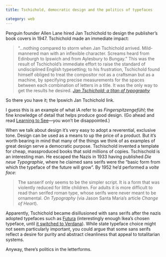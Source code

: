 ```yaml
---
title: Tschichold, democratic design and the politics of typefaces

category: web
---
```

Penguin founder Allen Lane hired Jan Tschichold to design the publisher’s book covers in 1947. Tschichold made an immediate impact:

> “…nothing compared to storm when Jan Tschichold arrived. Mild-mannered man with an inflexible character. Screams heard from Edinburgh to Ipswich and from Aylesbury to Bungay.” This was the result of Tschichold’s immediate effort to raise the standard of undisciplined English typesetting; to his frustration, Tschichold found himself obliged to treat the compositor not as a craftsman but as a machine, by specifying precise measurements for the spaces between each combination of letters in a title. It was the only way to get the results he desired. <cite><a href="http://www.guardian.co.uk/artanddesign/2008/dec/05/jan-tschichold-typography">Jan Tschichold: a titan of typography</a></cite>

So there you have it; the Ipswich Jan Tschichold link.

I guess this is an example of what iA refer to as *Fingerspitzengefühl*; the fine knowledge of detail that helps produce good design. (Go ahead and read [Learning to See][1]—you won’t be disappointed.)

When we talk about design it’s very easy to adopt a reverential, exclusive tone. Design can be used as a means to up the price of a product. But it’s worth bearing in mind that many of the things we think of as examples of great design serve a democratic purpose. Tschischold invented a template for cheap, massproduced books that sold millions of copies.
Tschischold is an interesting man. He escaped the Nazis in 1933 having published <cite lang="de">Die neue Typographie</cite>, where he claimed sans serifs were the “basic form from which the typeface of the future will grow”. By 1952 he’d performed a *volte face*:

> The sanserif only seems to be the simpler script. It is a form that was violently reduced for little children. For adults it is more difficult to read than serifed roman type, whose serifs were never meant to be ornamental. <cite>On Typography</cite> (via Jason Santa Maria’s article <cite>Change of Heart</cite>).

Apparently, Tschichold became disillusioned with sans serifs after the nazis adopted typefaces such as [Futura][3] (interestingly enough Ikea’s chosen typeface, until [it switched to Verdana][4]). While state typeface choice might not seem particularly important, you could argue that some sans serifs reflect a desire for purity and abstract cleanliness that appeal to totalitarian systems.

Anyway, there’s politics in the letterforms.

 [1]: http://informationarchitects.net/blog/learning-to-see/
 [2]: http://v4.jasonsantamaria.com/articles/change-of-heart/
 [3]: http://www.fonts.com/font/linotype/futura
 [4]: http://www.time.com/time/business/article/0%2C8599%2C1919127%2C00.html

